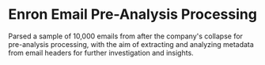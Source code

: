 # Enron Email Pre-Analysis Processing

Parsed a sample of 10,000 emails from after the company's collapse for pre-analysis processing, with the aim of extracting and analyzing metadata from email headers for further investigation and insights. 
